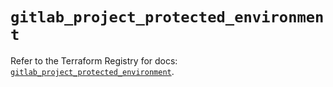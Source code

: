 # `gitlab_project_protected_environment`

Refer to the Terraform Registry for docs: [`gitlab_project_protected_environment`](https://registry.terraform.io/providers/gitlabhq/gitlab/17.5.0/docs/resources/project_protected_environment).
